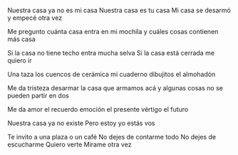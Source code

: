 Nuestra casa
ya no es mi casa
Nuestra casa 
es tu casa
Mi casa
se desarmó
y empecé otra vez

Me pregunto cuánta casa
entra en mi mochila
y cuáles cosas
contienen más casa

Si la casa no tiene techo
entra mucha selva
Si la casa está cerrada
me quiero ir

Una taza
los cuencos de cerámica
mi cuaderno
dibujitos
el almohadón

Me da tristeza
desarmar la casa
que armamos acá
y algunas cosas 
no se pueden partir en dos

Me da amor
el recuerdo
emoción
el presente
vértigo
el futuro

Nuestra casa
ya no existe
Pero estoy yo
estás vos

Te invito a una plaza
o un café
No dejes de contarme todo
No dejes de escucharme
Quiero verte
Mirame otra vez